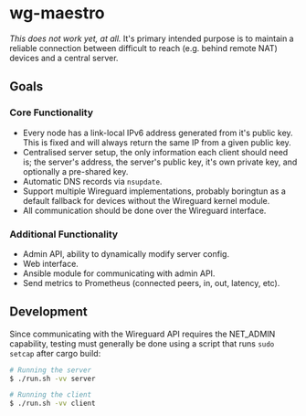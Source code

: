 # wg-maestro

*This does not work yet, at all.* It's primary intended purpose is to maintain a reliable connection between difficult to reach (e.g. behind remote NAT) devices and a central server.

## Goals
### Core Functionality
 * Every node has a link-local IPv6 address generated from it's public key. This is fixed and will always return the same IP from a given public key.
 * Centralised server setup, the only information each client should need is; the server's address, the server's public key, it's own private key, and optionally a pre-shared key.
 * Automatic DNS records via `nsupdate`.
 * Support multiple Wireguard implementations, probably boringtun as a default fallback for devices without the Wireguard kernel module.
 * All communication should be done over the Wireguard interface.

### Additional Functionality
 * Admin API, ability to dynamically modify server config.
 * Web interface.
 * Ansible module for communicating with admin API.
 * Send metrics to Prometheus (connected peers, in, out, latency, etc).


## Development
Since communicating with the Wireguard API requires the NET_ADMIN capability, testing must generally be done using a script that runs `sudo setcap` after cargo build:
```sh
# Running the server
$ ./run.sh -vv server

# Running the client
$ ./run.sh -vv client
```
